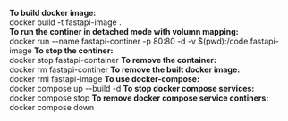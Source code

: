 **To build docker image:**  
docker build -t fastapi-image .  
**To run the continer in detached mode with volumn mapping:**  
docker run --name fastapi-continer -p 80:80 -d -v $(pwd):/code fastapi-image
**To stop the continer:**  
docker stop fastapi-container
**To remove the container:**  
docker rm fastapi-continer
**To remove the built docker image:**  
docker rmi fastapi-image
**To use docker-compose:**  
docker compose up --build -d
**To stop docker compose services:**  
docker compose stop
**To remove docker compose service continers:**  
docker compose down
